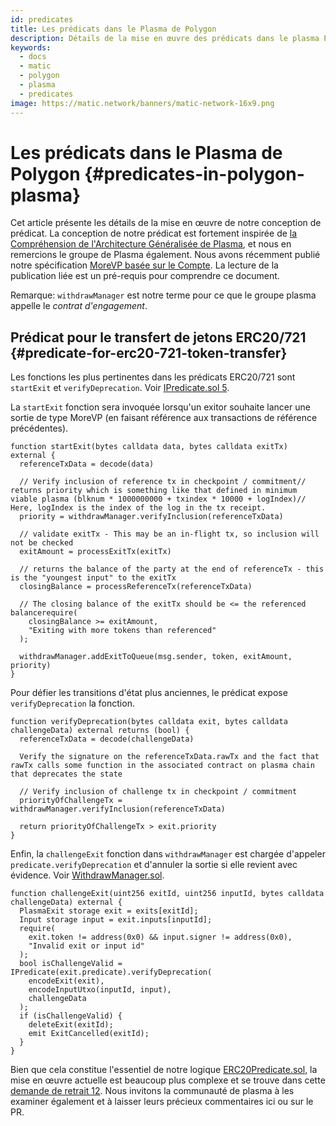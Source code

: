```yaml
---
id: predicates
title: Les prédicats dans le Plasma de Polygon
description: Détails de la mise en œuvre des prédicats dans le plasma Polygon
keywords:
  - docs
  - matic
  - polygon
  - plasma
  - predicates
image: https://matic.network/banners/matic-network-16x9.png
---
```


# Les prédicats dans le Plasma de Polygon {#predicates-in-polygon-plasma}

Cet article présente les détails de la mise en œuvre de notre conception de prédicat. La conception de notre prédicat est fortement inspirée de [la Compréhension de l'Architecture Généralisée de Plasma](https://medium.com/plasma-group/plapps-and-predicates-understanding-the-generalized-plasma-architecture-fc171b25741), et nous en remercions le groupe de Plasma également. Nous avons récemment publié notre spécification [MoreVP basée sur le Compte](https://ethresear.ch/t/account-based-plasma-morevp/5480). La lecture de la publication liée est un pré-requis pour comprendre ce document.

Remarque: `withdrawManager` est notre terme pour ce que le groupe plasma appelle le *contrat d'engagement*.

## Prédicat pour le transfert de jetons ERC20/721 {#predicate-for-erc20-721-token-transfer}

Les fonctions les plus pertinentes dans les prédicats ERC20/721 sont `startExit` et `verifyDeprecation`. Voir [IPredicate.sol 5](https://github.com/maticnetwork/contracts/blob/master/contracts/root/predicates/IPredicate.sol).

La `startExit` fonction  sera invoquée lorsqu'un exitor souhaite lancer une sortie de type MoreVP (en faisant référence aux transactions de référence précédentes).

```solidity
function startExit(bytes calldata data, bytes calldata exitTx) external {
  referenceTxData = decode(data)

  // Verify inclusion of reference tx in checkpoint / commitment// returns priority which is something like that defined in minimum viable plasma (blknum * 1000000000 + txindex * 10000 + logIndex)// Here, logIndex is the index of the log in the tx receipt.
  priority = withdrawManager.verifyInclusion(referenceTxData)

  // validate exitTx - This may be an in-flight tx, so inclusion will not be checked
  exitAmount = processExitTx(exitTx)

  // returns the balance of the party at the end of referenceTx - this is the "youngest input" to the exitTx
  closingBalance = processReferenceTx(referenceTxData)

  // The closing balance of the exitTx should be <= the referenced balancerequire(
    closingBalance >= exitAmount,
    "Exiting with more tokens than referenced"
  );

  withdrawManager.addExitToQueue(msg.sender, token, exitAmount, priority)
}
```

Pour défier les transitions d'état plus anciennes, le prédicat expose `verifyDeprecation` la fonction.

```solidity
function verifyDeprecation(bytes calldata exit, bytes calldata challengeData) external returns (bool) {
  referenceTxData = decode(challengeData)

  Verify the signature on the referenceTxData.rawTx and the fact that rawTx calls some function in the associated contract on plasma chain that deprecates the state

  // Verify inclusion of challenge tx in checkpoint / commitment
  priorityOfChallengeTx = withdrawManager.verifyInclusion(referenceTxData)

  return priorityOfChallengeTx > exit.priority
}
```

Enfin, la `challengeExit` fonction dans `withdrawManager` est chargée d'appeler `predicate.verifyDeprecation` et d'annuler la sortie si elle revient avec évidence. Voir [WithdrawManager.sol](https://github.com/maticnetwork/contracts/blob/master/contracts/root/withdrawManager/WithdrawManager.sol#L184).

```solidity
function challengeExit(uint256 exitId, uint256 inputId, bytes calldata challengeData) external {
  PlasmaExit storage exit = exits[exitId];
  Input storage input = exit.inputs[inputId];
  require(
    exit.token != address(0x0) && input.signer != address(0x0),
    "Invalid exit or input id"
  );
  bool isChallengeValid = IPredicate(exit.predicate).verifyDeprecation(
    encodeExit(exit),
    encodeInputUtxo(inputId, input),
    challengeData
  );
  if (isChallengeValid) {
    deleteExit(exitId);
    emit ExitCancelled(exitId);
  }
}
```

Bien que cela constitue l'essentiel de notre logique [ERC20Predicate.sol](https://github.com/maticnetwork/contracts/blob/master/contracts/root/predicates/ERC20Predicate.sol), la mise en œuvre actuelle est beaucoup plus complexe et se trouve dans cette [demande de retrait 12](https://github.com/maticnetwork/contracts/pull/78). Nous invitons la communauté de plasma à les examiner également et à laisser leurs précieux commentaires ici ou sur le PR.